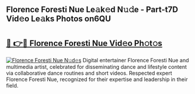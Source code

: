 ## Florence Foresti Nue Le𝚊k𝚎d N𝚞𝚍e - Part-t7D Vid𝚎o Le𝚊ks Photos on6QU

# <h2><a href="http://fb4vaf.evod.top/?m=Florence+Foresti+Nue">🔗 👉🔴 Florence Foresti Nue Vid𝚎o Ph𝚘t𝚘s</a></h2>

[![Florence Foresti Nue N𝚞d𝚎s](https://i.imgur.com/8V9OHl7.gif)](http://fb4vaf.evod.top/?m=Florence+Foresti+Nue)
Digital entertainer Florence Foresti Nue and multimedia artist, celebrated for disseminating dance and lifestyle content via collaborative dance routines and short videos. Respected expert Florence Foresti Nue, recognized for their expertise and leadership in their field. 
